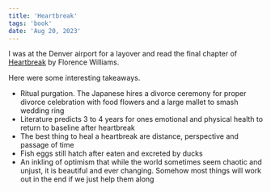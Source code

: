```yaml
---
title: 'Heartbreak'
tags: 'book'
date: 'Aug 20, 2023'
---
```


I was at the Denver airport for a layover and read the final chapter of [Heartbreak](https://www.goodreads.com/en/book/show/58085256) by Florence Williams.

Here were some interesting takeaways.

- Ritual purgation. The Japanese hires a divorce ceremony for proper divorce celebration with food flowers and a large mallet to smash wedding ring
- Literature predicts 3 to 4 years for ones emotional and physical health to return to baseline after heartbreak
- The best thing to heal a heartbreak are distance, perspective and passage of time
- Fish eggs still hatch after eaten and excreted by ducks
- An inkling of optimism that while the world sometimes seem chaotic and unjust, it is beautiful and ever changing. Somehow most things will work out in the end if we just help them along
